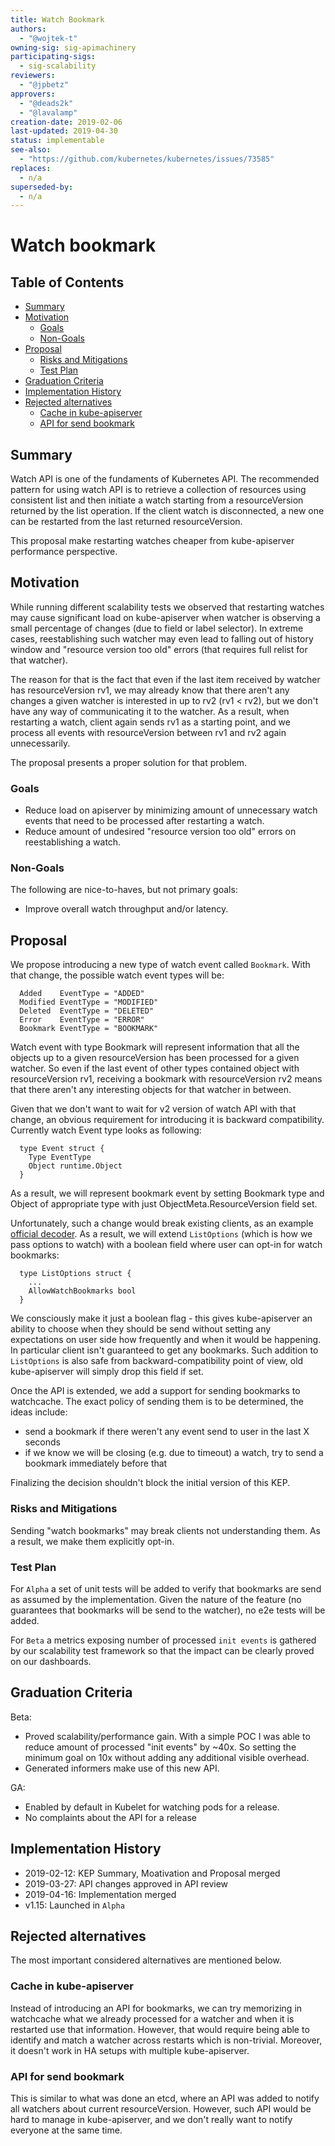 ```yaml
---
title: Watch Bookmark
authors:
  - "@wojtek-t"
owning-sig: sig-apimachinery
participating-sigs:
  - sig-scalability
reviewers:
  - "@jpbetz"
approvers:
  - "@deads2k"
  - "@lavalamp"
creation-date: 2019-02-06
last-updated: 2019-04-30
status: implementable
see-also:
  - "https://github.com/kubernetes/kubernetes/issues/73585"
replaces:
  - n/a
superseded-by:
  - n/a
---
```


# Watch bookmark

## Table of Contents

<!-- toc -->
- [Summary](#summary)
- [Motivation](#motivation)
  - [Goals](#goals)
  - [Non-Goals](#non-goals)
- [Proposal](#proposal)
  - [Risks and Mitigations](#risks-and-mitigations)
  - [Test Plan](#test-plan)
- [Graduation Criteria](#graduation-criteria)
- [Implementation History](#implementation-history)
- [Rejected alternatives](#rejected-alternatives)
  - [Cache in kube-apiserver](#cache-in-kube-apiserver)
  - [API for send bookmark](#api-for-send-bookmark)
<!-- /toc -->

## Summary

Watch API is one of the fundaments of Kubernetes API. The recommended pattern
for using watch API is to retrieve a collection of resources using consistent
list and then initiate a watch starting from a resourceVersion returned by the
list operation. If the client watch is disconnected, a new one can be restarted
from the last returned resourceVersion.

This proposal make restarting watches cheaper from kube-apiserver performance
perspective.

## Motivation

While running different scalability tests we observed that restarting watches
may cause significant load on kube-apiserver when watcher is observing a small
percentage of changes (due to field or label selector). In extreme cases,
reestablishing such watcher may even lead to falling out of history window
and "resource version too old" errors (that requires full relist for that
watcher).

The reason for that is the fact that even if the last item received by watcher
has resourceVersion rv1, we may already know that there aren't any changes
a given watcher is interested in up to rv2 (rv1 < rv2), but we don't have any
way of communicating it to the watcher. As a result, when restarting a watch,
client again sends rv1 as a starting point, and we process all events with
resourceVersion between rv1 and rv2 again unnecessarily.

The proposal presents a proper solution for that problem.

### Goals

- Reduce load on apiserver by minimizing amount of unnecessary watch events
that need to be processed after restarting a watch.
- Reduce amount of undesired "resource version too old" errors on reestablishing
a watch.

### Non-Goals

The following are nice-to-haves, but not primary goals:

- Improve overall watch throughput and/or latency.

## Proposal

We propose introducing a new type of watch event called `Bookmark`. With that
change, the possible watch event types will be:
```
  Added    EventType = "ADDED"
  Modified EventType = "MODIFIED"
  Deleted  EventType = "DELETED"
  Error    EventType = "ERROR"
  Bookmark EventType = "BOOKMARK"
```

Watch event with type Bookmark will represent information that all the objects
up to a given resourceVersion has been processed for a given watcher. So even
if the last event of other types contained object with resourceVersion rv1,
receiving a bookmark with resourceVersion rv2 means that there aren't
any interesting objects for that watcher in between.

Given that we don't want to wait for v2 version of watch API with that change,
an obvious requirement for introducing it is backward compatibility. Currently
watch Event type looks as following:
```
  type Event struct {
    Type EventType
    Object runtime.Object
  }
```

As a result, we will represent bookmark event by setting Bookmark type and
Object of appropriate type with just ObjectMeta.ResourceVersion field set.

Unfortunately, such a change would break existing clients, as an example
[official decoder][]. As a result, we will extend `ListOptions` (which is
how we pass options to watch) with a boolean field where user can opt-in
for watch bookmarks:
```
  type ListOptions struct {
    ...
    AllowWatchBookmarks bool
  }
```
We consciously make it just a boolean flag - this gives kube-apiserver an
ability to choose when they should be send without setting any expectations
on user side how frequently and when it would be happening. In particular
client isn't guaranteed to get any bookmarks.
Such addition to `ListOptions` is also safe from backward-compatibility
point of view, old kube-apiserver will simply drop this field if set.

Once the API is extended, we add a support for sending bookmarks to watchcache.
The exact policy of sending them is to be determined, the ideas include:
- send a bookmark if there weren't any event send to user in the last X
seconds
- if we know we will be closing (e.g. due to timeout) a watch, try to send
a bookmark immediately before that

Finalizing the decision shouldn't block the initial version of this KEP.

[official decoder]: https://github.com/kubernetes/kubernetes/blob/5d4795e14e02ac29273009d86ba3c5012684d5f4/staging/src/k8s.io/client-go/rest/watch/decoder.go#L57


### Risks and Mitigations

Sending "watch bookmarks" may break clients not understanding them.
As a result, we make them explicitly opt-in.

### Test Plan

For `Alpha` a set of unit tests will be added to verify that bookmarks are
send as assumed by the implementation.
Given the nature of the feature (no guarantees that bookmarks will be send
to the watcher), no e2e tests will be added.

For `Beta` a metrics exposing number of processed `init events` is gathered
by our scalability test framework so that the impact can be clearly proved
on our dashboards.

## Graduation Criteria

Beta:
- Proved scalability/performance gain. With a simple POC I was able to
reduce amount of processed "init events" by ~40x. So setting the minimum
goal on 10x without adding any additional visible overhead.
- Generated informers make use of this new API.

GA:
- Enabled by default in Kubelet for watching pods for a release.
- No complaints about the API for a release

## Implementation History

- 2019-02-12: KEP Summary, Moativation and Proposal merged
- 2019-03-27: API changes approved in API review
- 2019-04-16: Implementation merged
- v1.15: Launched in `Alpha`

## Rejected alternatives

The most important considered alternatives are mentioned below.

### Cache in kube-apiserver

Instead of introducing an API for bookmarks, we can try memorizing in watchcache
what we already processed for a watcher and when it is restarted use that
information. However, that would require being able to identify and match a
watcher across restarts which is non-trivial. Moreover, it doesn't work in
HA setups with multiple kube-apiserver.

### API for send bookmark

This is similar to what was done an etcd, where an API was added to notify
all watchers about current resourceVersion. However, such API would be hard
to manage in kube-apiserver, and we don't really want to notify everyone at
the same time.
